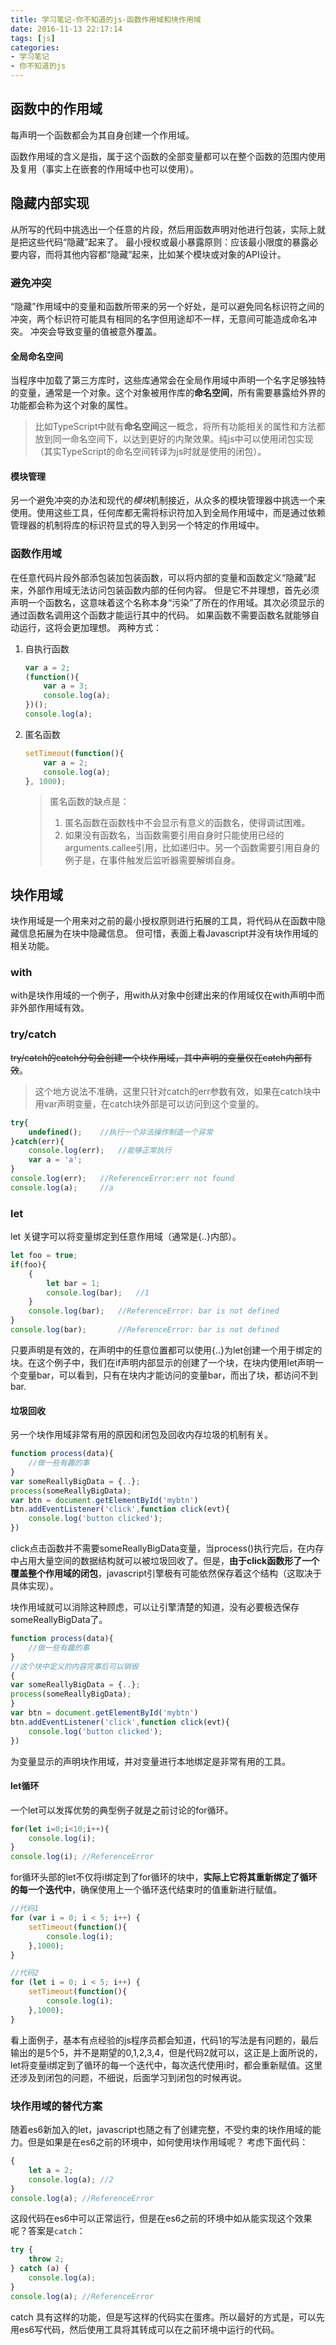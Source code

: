 ```yaml
---
title: 学习笔记-你不知道的js-函数作用域和块作用域
date: 2016-11-13 22:17:14
tags: [js]
categories:
- 学习笔记
- 你不知道的js
---
```


## 函数中的作用域
每声明一个函数都会为其自身创建一个作用域。

<!--more-->

函数作用域的含义是指，属于这个函数的全部变量都可以在整个函数的范围内使用及复用（事实上在嵌套的作用域中也可以使用）。

## 隐藏内部实现
从所写的代码中挑选出一个任意的片段，然后用函数声明对他进行包装，实际上就是把这些代码“隐藏”起来了。
最小授权或最小暴露原则：应该最小限度的暴露必要内容，而将其他内容都“隐藏”起来，比如某个模块或对象的API设计。

### 避免冲突
“隐藏”作用域中的变量和函数所带来的另一个好处，是可以避免同名标识符之间的冲突，两个标识符可能具有相同的名字但用途却不一样，无意间可能造成命名冲突。
冲突会导致变量的值被意外覆盖。
#### 全局命名空间
当程序中加载了第三方库时，这些库通常会在全局作用域中声明一个名字足够独特的变量，通常是一个对象。这个对象被用作库的**命名空间**，所有需要暴露给外界的功能都会称为这个对象的属性。
> 比如TypeScript中就有**命名空间**这一概念，将所有功能相关的属性和方法都放到同一命名空间下，以达到更好的内聚效果。纯js中可以使用闭包实现（其实TypeScript的命名空间转译为js时就是使用的闭包）。
#### 模块管理
另一个避免冲突的办法和现代的*模块*机制接近，从众多的模块管理器中挑选一个来使用。使用这些工具，任何库都无需将标识符加入到全局作用域中，而是通过依赖管理器的机制将库的标识符显式的导入到另一个特定的作用域中。

### 函数作用域
在任意代码片段外部添包装加包装函数，可以将内部的变量和函数定义“隐藏”起来，外部作用域无法访问包装函数内部的任何内容。
但是它不并理想，首先必须声明一个函数名，这意味着这个名称本身“污染”了所在的作用域。其次必须显示的通过函数名调用这个函数才能运行其中的代码。
如果函数不需要函数名就能够自动运行，这将会更加理想。
两种方式：
1. 自执行函数
	```javascript
	var a = 2;
	(function(){
		var a = 3;
		console.log(a);
	})();
	console.log(a);
	```
1. 匿名函数
	```javascript
	setTimeout(function(){
		var a = 2;
		console.log(a);
	}, 1000);
	```
	> 匿名函数的缺点是：
	> 1. 匿名函数在函数栈中不会显示有意义的函数名，使得调试困难。
	> 2. 如果没有函数名，当函数需要引用自身时只能使用已经的arguments.callee引用，比如递归中。另一个函数需要引用自身的例子是，在事件触发后监听器需要解绑自身。

## 块作用域
块作用域是一个用来对之前的最小授权原则进行拓展的工具，将代码从在函数中隐藏信息拓展为在块中隐藏信息。
但可惜，表面上看Javascript并没有块作用域的相关功能。

### with
with是块作用域的一个例子，用with从对象中创建出来的作用域仅在with声明中而非外部作用域有效。

### try/catch
~~try/catch的catch分句会创建一个块作用域，其中声明的变量仅在catch内部有效~~。
> 这个地方说法不准确，这里只针对catch的err参数有效，如果在catch块中用var声明变量，在catch块外部是可以访问到这个变量的。

```Javascript
try{
    undefined();    //执行一个非法操作制造一个异常
}catch(err){
    console.log(err);   //能够正常执行
    var a = 'a';
}
console.log(err);   //ReferenceError:err not found
console.log(a);     //a
```

### let
let 关键字可以将变量绑定到任意作用域（通常是{..}内部）。
```Javascript
let foo = true;
if(foo){
    {
        let bar = 1;
        console.log(bar);   //1
    }
    console.log(bar);   //ReferenceError: bar is not defined
}
console.log(bar);       //ReferenceError: bar is not defined
```
只要声明是有效的，在声明中的任意位置都可以使用{..}为let创建一个用于绑定的块。在这个例子中，我们在if声明内部显示的创建了一个块，在块内使用let声明一个变量bar，可以看到，只有在块内才能访问的变量bar，而出了块，都访问不到bar.

#### 垃圾回收
另一个块作用域非常有用的原因和闭包及回收内存垃圾的机制有关。
```Javascript
function process(data){
    //做一些有趣的事
}
var someReallyBigData = {..};
process(someReallyBigData);
var btn = document.getElementById('mybtn')
btn.addEventListener('click',function click(evt){
    console.log('button clicked');
})
```

click点击函数并不需要someReallyBigData变量，当process()执行完后，在内存中占用大量空间的数据结构就可以被垃圾回收了。但是，**由于click函数形了一个覆盖整个作用域的闭包**，javascript引擎极有可能依然保存着这个结构（这取决于具体实现）。

块作用域就可以消除这种顾虑，可以让引擎清楚的知道，没有必要极选保存someReallyBigData了。
```javascript
function process(data){
    //做一些有趣的事
}
//这个块中定义的内容完事后可以销毁
{
var someReallyBigData = {..};
process(someReallyBigData);
}
var btn = document.getElementById('mybtn')
btn.addEventListener('click',function click(evt){
    console.log('button clicked');
})
```
为变量显示的声明块作用域，并对变量进行本地绑定是非常有用的工具。

#### let循环
一个let可以发挥优势的典型例子就是之前讨论的for循环。
```javascript
for(let i=0;i<10;i++){
    console.log(i);
}
console.log(i); //ReferenceError
```
for循环头部的let不仅将i绑定到了for循环的块中，**实际上它将其重新绑定了循环的每一个迭代中**，确保使用上一个循环迭代结束时的值重新进行赋值。
```javascript
//代码1
for (var i = 0; i < 5; i++) {
    setTimeout(function(){
        console.log(i);
    },1000);
}

//代码2
for (let i = 0; i < 5; i++) {
    setTimeout(function(){
        console.log(i);
    },1000);
}
```
看上面例子，基本有点经验的js程序员都会知道，代码1的写法是有问题的，最后输出的是5个5，并不是期望的0,1,2,3,4，但是代码2就可以，这正是上面所说的，let将变量i绑定到了循环的每一个迭代中，每次迭代使用i时，都会重新赋值。这里还涉及到闭包的问题，不细说，后面学习到闭包的时候再说。

### 块作用域的替代方案
随着es6新加入的let，javascript也随之有了创建完整，不受约束的块作用域的能力。但是如果是在es6之前的环境中，如何使用块作用域呢？
考虑下面代码：
```javascript
{
    let a = 2;
    console.log(a); //2
}
console.log(a); //ReferenceError
```
这段代码在es6中可以正常运行，但是在es6之前的环境中如从能实现这个效果呢？答案是`catch`：
```javascript
try {
    throw 2;
} catch (a) {
    console.log(a);
}
console.log(a); //ReferenceError
```
catch 具有这样的功能，但是写这样的代码实在蛋疼。所以最好的方式是，可以先用es6写代码，然后使用工具将其转成可以在之前环境中运行的代码。
